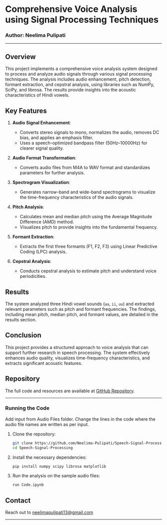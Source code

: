 # Comprehensive Voice Analysis using Signal Processing Techniques

### Author: Neelima Pulipati

---

## Overview

This project implements a comprehensive voice analysis system designed to process and analyze audio signals through various signal processing techniques. The analysis includes audio enhancement, pitch detection, formant extraction, and cepstral analysis, using libraries such as NumPy, SciPy, and librosa. The results provide insights into the acoustic characteristics of Hindi vowels.

## Key Features

1. **Audio Signal Enhancement**: 
   - Converts stereo signals to mono, normalizes the audio, removes DC bias, and applies an emphasis filter.
   - Uses a speech-optimized bandpass filter (50Hz–10000Hz) for clearer signal quality.

2. **Audio Format Transformation**:
   - Converts audio files from M4A to WAV format and standardizes parameters for further analysis.

3. **Spectrogram Visualization**:
   - Generates narrow-band and wide-band spectrograms to visualize the time-frequency characteristics of the audio signals.

4. **Pitch Analysis**:
   - Calculates mean and median pitch using the Average Magnitude Difference (AMD) method.
   - Visualizes pitch to provide insights into the fundamental frequency.

5. **Formant Extraction**:
   - Extracts the first three formants (F1, F2, F3) using Linear Predictive Coding (LPC) analysis.

6. **Cepstral Analysis**:
   - Conducts cepstral analysis to estimate pitch and understand voice periodicities.

## Results

The system analyzed three Hindi vowel sounds (`aa`, `ii`, `uu`) and extracted relevant parameters such as pitch and formant frequencies. The findings, including mean pitch, median pitch, and formant values, are detailed in the results section.

## Conclusion

This project provides a structured approach to voice analysis that can support further research in speech processing. The system effectively enhances audio quality, visualizes time-frequency characteristics, and extracts significant acoustic features.

## Repository

The full code and resources are available at [GitHub Repository](https://github.com/Neelima-Pulipati/Speech-Signal-Processing.git).

---

### Running the Code
Add input from Audio Files folder. 
Change the lines in the code where the audio file names are written as per input. 
1. Clone the repository:

    ```bash
    git clone https://github.com/Neelima-Pulipati/Speech-Signal-Processing.git
    cd Speech-Signal-Processing
    ```

2. Install the necessary dependencies:

    ```bash
    pip install numpy scipy librosa matplotlib
    ```

3. Run the analysis on the sample audio files:

    ```python
    run Code.ipynb
    ```
## Contact

Reach out to neelimapulipati13@gmail.com

---




